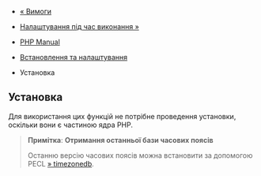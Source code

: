 - [« Вимоги](datetime.requirements.md)
- [Налаштування під час виконання »](datetime.configuration.md)

- [PHP Manual](index.md)
- [Встановлення та налаштування](datetime.setup.md)
- Установка

## Установка

Для використання цих функцій не потрібне проведення установки,
оскільки вони є частиною ядра PHP.

> **Примітка**: **Отримання останньої бази часових поясів**
>
> Останню версію часових поясів можна встановити за допомогою PECL
> [» timezonedb](https://pecl.php.net/get/timezonedb).
